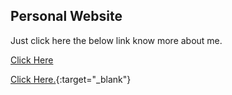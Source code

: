 ## Personal Website

<p> Just click here the below link know more about me. </p>

<a href='https://jamesgeorge007.github.io/' target='_blank' >Click Here</a>

[Click Here.](https://jamesgeorge007.github.io/){:target="_blank"}

